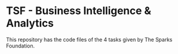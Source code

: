 # TSF - Business Intelligence & Analytics
This repository has the code files of the 4 tasks given by The Sparks Foundation.
